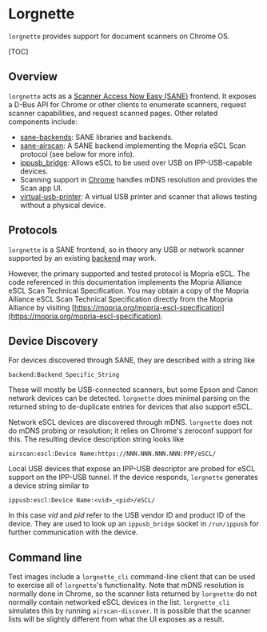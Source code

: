 # Lorgnette

`lorgnette` provides support for document scanners on Chrome OS.

[TOC]

## Overview

`lorgnette` acts as a [Scanner Access Now Easy (SANE)](http://sane-project.org/)
frontend.  It exposes a D-Bus API for Chrome or other clients to enumerate
scanners, request scanner capabilities, and request scanned pages.  Other
related components include:

*  [sane-backends](https://source.chromium.org/chromiumos/chromiumos/codesearch/+/main:src/third_party/chromiumos-overlay/media-gfx/sane-backends):
   SANE libraries and backends.
*  [sane-airscan](https://source.chromium.org/chromiumos/chromiumos/codesearch/+/main:src/third_party/chromiumos-overlay/media-gfx/sane-airscan/):
   A SANE backend implementing the Mopria eSCL Scan protocol (see below for more
   info).
*  [ippusb\_bridge](https://source.chromium.org/chromiumos/chromiumos/codesearch/+/main:src/platform2/ippusb_bridge/):
   Allows eSCL to be used over USB on IPP-USB-capable devices.
*  Scanning support in [Chrome](https://source.chromium.org/chromium/chromium/src/+/HEAD:chrome/browser/chromeos/scanning/)
   handles mDNS resolution and provides the Scan app UI.
*  [virtual-usb-printer](https://source.chromium.org/chromiumos/chromiumos/codesearch/+/main:src/third_party/virtual-usb-printer):
   A virtual USB printer and scanner that allows testing without a physical
   device.

## Protocols

`lorgnette` is a SANE frontend, so in theory any USB or network scanner
supported by an existing [backend](http://sane-project.org/sane-mfgs.html) may
work.

However, the primary supported and tested protocol is Mopria eSCL.  The
code referenced in this documentation implements the Mopria Alliance eSCL Scan
Technical Specification. You may obtain a copy of the Mopria Alliance eSCL Scan
Technical Specification directly from the Mopria Alliance by visiting
[https://mopria.org/mopria-escl-specification](https://mopria.org/mopria-escl-specification).

## Device Discovery

For devices discovered through SANE, they are described with a string like

```
backend:Backend_Specific_String
```

These will mostly be USB-connected scanners, but some Epson and Canon network
devices can be detected.  `lorgnette` does minimal parsing on the returned
string to de-duplicate entries for devices that also support eSCL.

Network eSCL devices are discovered through mDNS.  `lorgnette` does not do mDNS
probing or resolution; it relies on Chrome's zeroconf support for this.  The
resulting device description string looks like

```
airscan:escl:Device Name:https://NNN.NNN.NNN.NNN:PPP/eSCL/
```

Local USB devices that expose an IPP-USB descriptor are probed for eSCL support
on the IPP-USB tunnel.  If the device responds, `lorgnette` generates a device
string similar to

```
ippusb:escl:Device Name:<vid>_<pid>/eSCL/
```

In this case _vid_ and _pid_ refer to the USB vendor ID and product ID of the
device.  They are used to look up an `ippusb_bridge` socket in `/run/ippusb`
for further communication with the device.

## Command line

Test images include a `lorgnette_cli` command-line client that can be used to
exercise all of `lorgnette`'s functionality.  Note that mDNS resolution is
normally done in Chrome, so the scanner lists returned by `lorgnette` do not
normally contain networked eSCL devices in the list.  `lorgnette_cli` simulates
this by running `airscan-discover`.  It is possible that the scanner lists will
be slightly different from what the UI exposes as a result.
